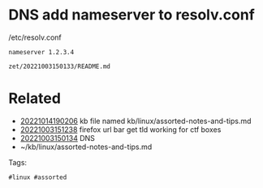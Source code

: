 # DNS add nameserver to resolv.conf
/etc/resolv.conf
```
nameserver 1.2.3.4
```

` zet/20221003150133/README.md `

# Related

- [20221014190206](/zet/20221014190206/README.md) kb file named kb/linux/assorted-notes-and-tips.md
- [20221003151238](/zet/20221003151238/README.md) firefox url bar get tld working for ctf boxes
- [20221003150134](/zet/20221003150134/README.md) DNS
- ~/kb/linux/assorted-notes-and-tips.md

Tags:

    #linux #assorted 
